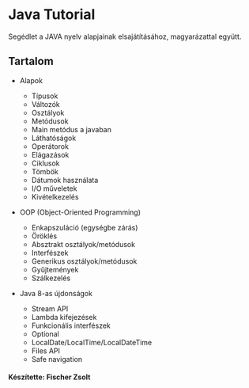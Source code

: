 # Java Tutorial

Segédlet a JAVA nyelv alapjainak elsajátításához, magyarázattal együtt.

## Tartalom

* Alapok
  * Típusok
  * Változók
  * Osztályok
  * Metódusok
  * Main metódus a javaban
  * Láthatóságok
  * Operátorok
  * Elágazások
  * Ciklusok
  * Tömbök
  * Dátumok használata
  * I/O műveletek
  * Kivételkezelés

* OOP (Object-Oriented Programming)
  * Enkapszuláció (egységbe zárás)
  * Öröklés
  * Absztrakt osztályok/metódusok
  * Interfészek
  * Generikus osztályok/metódusok
  * Gyűjtemények
  * Szálkezelés
  
* Java 8-as újdonságok
  * Stream API
  * Lambda kifejezések
  * Funkcionális interfészek
  * Optional
  * LocalDate/LocalTime/LocalDateTime
  * Files API
  * Safe navigation

#### Készítette: Fischer Zsolt
